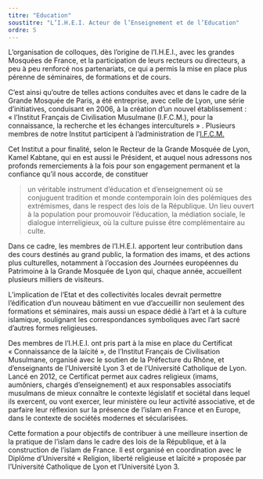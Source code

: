 ```yaml
---
titre: "Education"
soustitre: "L’I.H.E.I. Acteur de l’Enseignement et de l’Education"
ordre: 5
---
```


L’organisation de colloques, dès l’origine de l’I.H.E.I., avec les grandes Mosquées de France, et la participation de leurs recteurs ou directeurs, a peu à peu renforcé nos partenariats, ce qui a permis la mise en place plus pérenne de séminaires, de formations et de cours.

C’est ainsi qu’outre de telles actions conduites avec et dans le cadre de la Grande Mosquée de Paris, a été entreprise, avec celle de Lyon, une série d’initiatives, conduisant en 2006, à la création d’un nouvel établissement&nbsp;: «&nbsp;l’Institut Français de Civilisation Musulmane (I.F.C.M.), pour la connaissance, la recherche et les échanges interculturels&nbsp;» . Plusieurs membres de notre Institut participent à l’administration de l’[I.F.C.M.](https://ifcm-lyon.org/ "I.F.C.M.")

Cet Institut a pour finalité, selon le Recteur de la Grande Mosquée de Lyon, Kamel Kabtane, qui en est aussi le Président, et auquel nous adressons nos profonds remerciements à la fois pour son engagement permanent et la confiance qu’il nous accorde, de constituer 
> un véritable instrument d’éducation et d’enseignement où se conjuguent tradition et monde contemporain loin des polémiques des extrémismes, dans le respect des lois de la République. Un lieu ouvert à la population pour promouvoir l’éducation, la médiation sociale, le dialogue interreligieux, où la culture puisse être complémentaire au culte.

Dans ce cadre, les membres de l’I.H.E.I. apportent leur contribution dans des cours destinés au grand public, la formation des imams, et des actions plus culturelles, notamment à l’occasion des Journées européennes du Patrimoine à la Grande Mosquée de Lyon qui, chaque année, accueillent plusieurs milliers de visiteurs.

L’implication de l’Etat et des collectivités locales devrait permettre l’édification d’un nouveau bâtiment en vue d’accueillir non seulement des formations et séminaires, mais aussi un espace dédié à l’art et à la culture islamique, soulignant les correspondances symboliques avec l’art sacré d’autres formes religieuses.

Des membres de l’I.H.E.I. ont pris part à la mise en place du Certificat «&nbsp;Connaissance de la laïcité&nbsp;», de l’Institut Français de Civilisation Musulmane, organisé avec le soutien de la Préfecture du Rhône, et d’enseignants de l’Université Lyon 3 et de l’Université Catholique de Lyon. Lancé en 2012, ce Certificat permet aux cadres religieux (imams, aumôniers, chargés d’enseignement) et aux responsables associatifs musulmans de mieux connaître le contexte législatif et sociétal dans lequel ils exercent, ou vont exercer, leur ministère ou leur activité associative, et de parfaire leur réflexion sur la présence de l’islam en France et en Europe, dans le contexte de sociétés modernes et sécularisées.

Cette formation a pour objectifs de contribuer à une meilleure insertion de la pratique de l’islam dans le cadre des lois de la République, et à la construction de l’islam de France. Il est organisé en coordination avec le Diplôme d’Université «&nbsp;Religion, liberté religieuse et laïcité&nbsp;» proposée par l’Université Catholique de Lyon et l’Université Lyon 3.